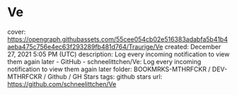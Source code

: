 # Ve

cover: https://opengraph.githubassets.com/55cee054cb02e516383adabfa5b41b4aeba475c756e4ec63f293289fb481d764/Traurige/Ve
created: December 27, 2021 5:05 PM (UTC)
description: Log every incoming notification to view them again later - GitHub - schneelittchen/Ve: Log every incoming notification to view them again later
folder: BOOKMRKS-MTHRFCKR / DEV-MTHRFCKR / Github / GH Stars
tags: github stars
url: https://github.com/schneelittchen/Ve